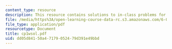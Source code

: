 ```yaml
---
content_type: resource
description: This resource contains solutions to in-class problems for week 1, wednesday.
file: /media/https%3A/open-learning-course-data-rc.s3.amazonaws.com/6-042j-mathematics-for-computer-science-fall-2005/dd05d84150a47179052479d391e49bbd_cp1wsol.pdf
file_type: application/pdf
resourcetype: Document
title: cp1wsol.pdf
uid: dd05d841-50a4-7179-0524-79d391e49bbd
---
```

